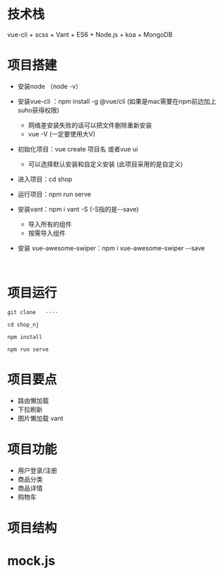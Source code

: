 # 技术栈

vue-cli + scss + Vant + ES6 +  Node.js + koa + MongoDB



# 项目搭建

* 安装node   （node -v）

* 安装vue-cli ：npm install -g @vue/cli   (如果是mac需要在npm前边加上suho获得权限)

  * 网络差安装失败的话可以把文件删除重新安装
  * vue -V  (一定要使用大V)

* 初始化项目：vue create 项目名    或者vue ui

  * 可以选择默认安装和自定义安装  (此项目采用的是自定义)

* 进入项目：cd shop

* 运行项目：npm run serve

* 安装vant：npm i vant -S   (-S指的是--save)

  * 导入所有的组件
  * 按需导入组件

* 安装 vue-awesome-swiper：npm i vue-awesome-swiper --save

  ​



# 项目运行

```
git clone   ····

cd shop_nj

npm install

npm run serve
```



# 项目要点

* 路由懒加载
* 下拉刷新
* 图片懒加载  vant



# 项目功能

* 用户登录/注册
* 商品分类
* 商品详情
* 购物车


# 项目结构





# mock.js










